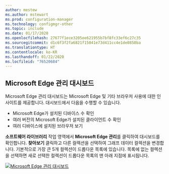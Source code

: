 ```yaml
---
author: mestew
ms.author: mstewart
ms.prod: configuration-manager
ms.technology: configmgr-other
ms.topic: include
ms.date: 01/17/2020
ms.openlocfilehash: 27677f1ece3205ee621955b7bf8fc33ef6c27c35
ms.sourcegitcommit: d1c6f3f2fa6821f15041e73d411cc4e1de0850ba
ms.translationtype: HT
ms.contentlocale: ko-KR
ms.lasthandoff: 01/22/2020
ms.locfileid: "76520684"
---
```

## <a name="bkmk_edge-dash"></a> Microsoft Edge 관리 대시보드

<!--3871913-->
Microsoft Edge 관리 대시보드는 Microsoft Edge 및 기타 브라우저 사용에 대한 인사이트를 제공합니다. 대시보드에서 다음을 수행할 수 있습니다.

- Microsoft Edge가 설치된 디바이스 수 확인
- 여러 버전의 Microsoft Edge가 설치된 클라이언트 수 확인
- 여러 디바이스에 설치된 브라우저 보기

**소프트웨어 라이브러리** 작업 영역에서 **Microsoft Edge 관리**를 클릭하여 대시보드를 확인합니다. **찾아보기** 클릭하고 다른 컬렉션을 선택하여 그래프 데이터 컬렉션을 변경합니다. 기본적으로 가장 큰 5개 컬렉션이 드롭다운 목록에 있습니다. 목록에 없는 컬렉션을 선택하면 새로 선택한 컬렉션이 드롭다운 목록의 맨 아래 지점에 표시됩니다.

[![Microsoft Edge 관리 대시보드](../../media/3871913-microsoft-edge-dashboard.png)](../../media/3871913-microsoft-edge-dashboard.png#lightbox)